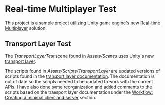 # Real-time Multiplayer Test
This project is a sample project utilizing Unity game engine's new [Real-time Multiplayer](https://github.com/Unity-Technologies/multiplayer) solution. 

## Transport Layer Test
The *TransportLayerTest* scene found in *Assets/Scenes* uses Unity's new [transport layer](https://github.com/Unity-Technologies/multiplayer/tree/master/com.unity.transport).

The scripts found in *Assets/Scripts/TransportLayer* are updated versions of scripts found in the [transport layer documentation](https://github.com/Unity-Technologies/multiplayer/tree/master/com.unity.transport/Documentation/samples). The documentation is out of date so the scripts needed to be updated to work with the current APIs. I have also done some reorganization and added comments to the scripts based on the transport layer documentation under the [Workflow: Creating a minimal client and server](https://github.com/Unity-Technologies/multiplayer/blob/master/com.unity.transport/Documentation/workflow-client-server.md) section.
